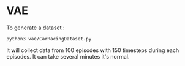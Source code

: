 # VAE

To generate a dataset : 

``
python3 vae/CarRacingDataset.py
``

It will collect data from 100 episodes with 150 timesteps during each episodes. It can take several minutes it's normal.